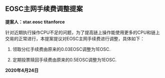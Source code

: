 ## EOSC主网手续费调整提案
**提案人：star.eosc titanforce**

针对近期执行操作CPU不足的问题，为了提高链上操作能使用更多的CPU和链上交易的正常进行，本提案提议对EOSC主网手续费进行调整，具体如下：

1. 领取分红手续费由原来的0.03EOSC调整为1EOSC.

2. 定期投票赎回手续费由原来的0.5EOSC调整为1EOSC.

**2020年4月24日**
